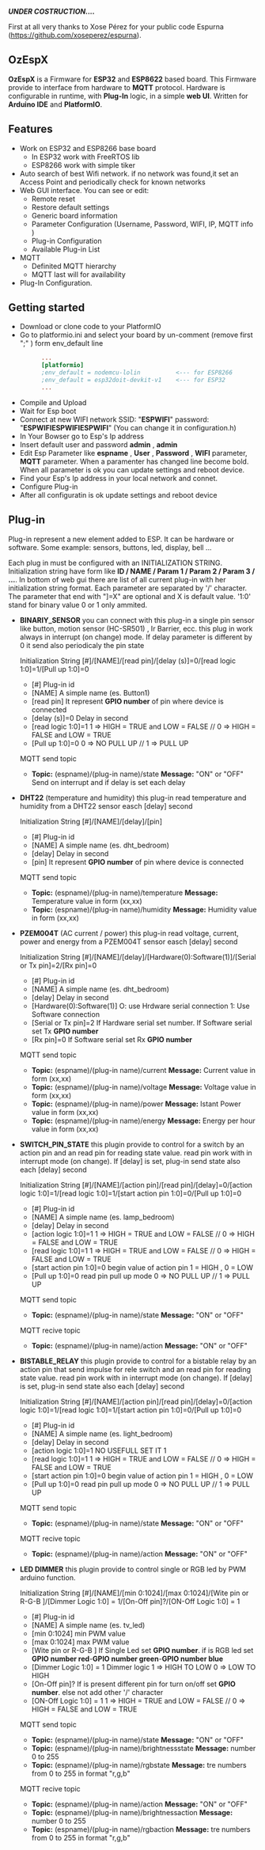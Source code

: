 ***UNDER COSTRUCTION....***


First at all very thanks to Xose Pérez for your public code Espurna (https://github.com/xoseperez/espurna).

## OzEspX 

**OzEspX** is a Firmware for **ESP32** and **ESP8622** based board. This Firmware provide to interface from hardware to **MQTT** protocol. Hardware is configurable in runtime, with **Plug-In** logic, in a simple **web UI**. Written for **Arduino IDE** and **PlatformIO**.

## Features

* Work on ESP32 and ESP8266 base board
    * In ESP32 work with FreeRTOS lib
    * ESP8266 work with simple tiker
* Auto search of best Wifi network. if no network was found,it set an Access Point and periodically check for known networks
* Web GUI interface. You can see or edit:
    * Remote reset 
    * Restore default settings
    * Generic board information
    * Parameter Configuration (Username, Password, WIFI, IP, MQTT info )
    * Plug-in Configuration
    * Available Plug-in List
* MQTT
    * Definited MQTT hierarchy
    * MQTT last will for availability  
* Plug-In Configuration.

## Getting started
* Download or clone code to your PlatformIO
* Go to platformio.ini and select your board by un-comment (remove first ";" ) form env_default  line 
   ```ini
         ...
         [platformio]
         ;env_default = nodemcu-lolin          <--- for ESP8266
         ;env_default = esp32doit-devkit-v1    <--- for ESP32
         ...
   ```
 * Compile and Upload 
 * Wait for Esp boot
 * Connect at new WIFI network SSID: "**ESPWIFI**" password: "**ESPWIFIESPWIFIESPWIFI**"  (You can change it in configuration.h)
 * In Your Bowser go to Esp's Ip address
 * Insert default user and password **admin** , **admin**
 * Edit Esp Parameter like **espname** , **User** , **Password** , **WIFI** parameter, **MQTT** parameter. When a paramenter has changed line become bold. When all parameter is ok you can update settings and reboot device.
 * Find your Esp's Ip address in your local network and connet.
 * Configure Plug-in
 * After all configuratin is ok update settings and reboot device

         
## Plug-in
Plug-in represent a new element added to ESP. It can be hardware or software. Some example:  sensors, buttons, led, display, bell ...

Each plug in must be configured with an INITIALIZATION STRING. Initialization string have form like 
**ID / NAME / Param 1 / Param 2 / Param 3 / ...**.
In bottom of web gui there are list of all current plug-in with her initialization string format.
Each parameter are separated by '/' character. The parameter that end with "]=X" are optional and X is default value. '1:0' stand for binary value 0 or 1 only ammited.


* **BINARIY_SENSOR** you can connect with this plug-in a single pin sensor like button, motion sensor (HC-SR501) , Ir Barrier, ecc. this plug in work always in interrupt (on change) mode. If delay parameter is different by 0 it send also periodicaly the pin state
   
   Initialization String [#]/[NAME]/[read pin]/[delay (s)]=0/[read logic 1:0]=1/[Pull up 1:0]=0
   * [#]                 Plug-in id
   * [NAME]              A simple name (es. Button1)
   * [read pin]          It represent **GPIO number** of pin where device is connected
   * [delay (s)]=0       Delay in second 
   * [read logic 1:0]=1  1 => HIGH = TRUE and LOW = FALSE  // 0 => HIGH = FALSE and LOW = TRUE
   * [Pull up 1:0]=0     0 => NO PULL UP  // 1 => PULL UP
   
   MQTT send topic
   * **Topic:** (espname)/(plug-in name)/state  **Message:** "ON" or "OFF"  Send on interrupt and if delay is set each delay
   
   
* **DHT22** (temperature and humidity) this plug-in read temperature and humidity from a DHT22 sensor easch [delay] second 

   Initialization String [#]/[NAME]/[delay]/[pin]
   * [#]                 Plug-in id
   * [NAME]              A simple name (es. dht_bedroom)
   * [delay]             Delay in second 
   * [pin]               It represent **GPIO number** of pin where device is connected
   
   MQTT send topic
   * **Topic:** (espname)/(plug-in name)/temperature  **Message:** Temperature value in form (xx,xx)
   * **Topic:** (espname)/(plug-in name)/humidity  **Message:** Humidity value in form (xx,xx)


* **PZEM004T** (AC current / power) this plug-in read voltage, current, power and energy from a PZEM004T sensor easch [delay] second 
   
   Initialization String [#]/[NAME]/[delay]/[Hardware(0):Software(1)]/[Serial or Tx pin]=2/[Rx pin]=0
   * [#]                         Plug-in id
   * [NAME]                      A simple name (es. dht_bedroom)
   * [delay]                     Delay in second 
   * [Hardware(0):Software(1)]   O: use Hrdware serial connection 1: Use Software connection
   * [Serial or Tx pin]=2        If Hardware serial set number. If Software serial set Tx **GPIO number** 
   * [Rx pin]=0                  If Software serial set Rx **GPIO number**
   
   MQTT send topic
   * **Topic:** (espname)/(plug-in name)/current  **Message:** Current value in form (xx,xx)
   * **Topic:** (espname)/(plug-in name)/voltage  **Message:** Voltage value in form (xx,xx)
   * **Topic:** (espname)/(plug-in name)/power  **Message:** Istant Power value in form (xx,xx)
   * **Topic:** (espname)/(plug-in name)/energy  **Message:** Energy per hour value in form (xx,xx)


* **SWITCH_PIN_STATE** this plugin  provide to control for a switch by an action pin and an read pin for reading state value. read pin work with in interrupt mode (on change). If [delay] is set, plug-in send state also each [delay] second 
   
   Initialization String [#]/[NAME]/[action pin]/[read pin]/[delay]=0/[action logic 1:0]=1/[read logic 1:0]=1/[start action pin 1:0]=0/[Pull up 1:0]=0
   * [#]                         Plug-in id
   * [NAME]                      A simple name (es. lamp_bedroom)
   * [delay]                     Delay in second 
   * [action logic 1:0]=1        1 => HIGH = TRUE and LOW = FALSE  // 0 => HIGH = FALSE and LOW = TRUE
   * [read logic 1:0]=1          1 => HIGH = TRUE and LOW = FALSE  // 0 => HIGH = FALSE and LOW = TRUE
   * [start action pin 1:0]=0    begin value of action pin 1 = HIGH , 0 = LOW 
   * [Pull up 1:0]=0             read pin pull up mode 0 => NO PULL UP  // 1 => PULL UP
   
   MQTT send topic
   * **Topic:** (espname)/(plug-in name)/state  **Message:** "ON" or "OFF"  
  
   MQTT recive topic
   * **Topic:** (espname)/(plug-in name)/action  **Message:** "ON" or "OFF"
   

* **BISTABLE_RELAY** this plugin  provide to control for a bistable relay by an action pin that send impulse for rele switch and an read pin for reading state value. read pin work with in interrupt mode (on change). If [delay] is set, plug-in send state also each [delay] second 
   
   Initialization String [#]/[NAME]/[action pin]/[read pin]/[delay]=0/[action logic 1:0]=1/[read logic 1:0]=1/[start action pin 1:0]=0/[Pull up 1:0]=0
   * [#]                         Plug-in id
   * [NAME]                      A simple name (es. light_bedroom)
   * [delay]                     Delay in second 
   * [action logic 1:0]=1        NO USEFULL SET IT 1 
   * [read logic 1:0]=1          1 => HIGH = TRUE and LOW = FALSE  // 0 => HIGH = FALSE and LOW = TRUE
   * [start action pin 1:0]=0    begin value of action pin 1 = HIGH , 0 = LOW 
   * [Pull up 1:0]=0             read pin pull up mode 0 => NO PULL UP  // 1 => PULL UP
   
   MQTT send topic
   * **Topic:** (espname)/(plug-in name)/state  **Message:** "ON" or "OFF"  
  
   MQTT recive topic
   * **Topic:** (espname)/(plug-in name)/action  **Message:** "ON" or "OFF"

* **LED DIMMER** this plugin  provide to control single or RGB led by PWM arduino function. 
   
   Initialization String [#]/[NAME]/[min 0:1024]/[max 0:1024]/[Wite pin or R-G-B ]/[Dimmer Logic 1:0] = 1/[On-Off pin]?/[ON-Off Logic 1:0] = 1
   * [#]                         Plug-in id
   * [NAME]                      A simple name (es. tv_led)
   * [min 0:1024]                min PWM value
   * [max 0:1024]                max PWM value
   * [Wite pin or R-G-B ]        If Single Led set **GPIO number**. if is RGB led set **GPIO number red**-**GPIO number green**-**GPIO number blue**
   * [Dimmer Logic 1:0] = 1      Dimmer logic 1 => HIGH TO LOW  0 => LOW TO HIGH
   * [On-Off pin]?               If is present different pin for turn on/off set **GPIO number**. else not add other '/' character
   * [ON-Off Logic 1:0] = 1      1 => HIGH = TRUE and LOW = FALSE  // 0 => HIGH = FALSE and LOW = TRUE
   
   MQTT send topic
   * **Topic:** (espname)/(plug-in name)/state            **Message:** "ON" or "OFF" 
   * **Topic:** (espname)/(plug-in name)/brightnessstate  **Message:**  number 0  to 255 
   * **Topic:** (espname)/(plug-in name)/rgbstate         **Message:**  tre numbers from 0 to 255 in format "r,g,b" 
  
   MQTT recive topic
   * **Topic:** (espname)/(plug-in name)/action            **Message:** "ON" or "OFF"
   * **Topic:** (espname)/(plug-in name)/brightnessaction  **Message:**  number 0  to 255 
   * **Topic:** (espname)/(plug-in name)/rgbaction         **Message:**  tre numbers from 0 to 255 in format "r,g,b"
